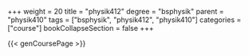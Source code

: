 +++
weight = 20
title = "physik412"
degree = "bsphysik"
parent = "physik410"
tags = ["bsphysik", "physik412", "physik410"]
categories = ["course"]
bookCollapseSection = false
+++

{{< genCoursePage >}}
